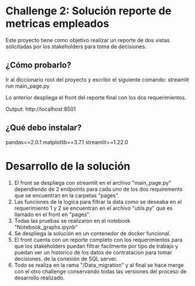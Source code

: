 # Challenge 2: Solución reporte de metricas empleados

Este proyecto tiene como objetivo realizar un reporte de dos vistas solicitadas por los 
stakeholders para toma de decisiones.

## ¿Cómo probarlo?
Ir al diccionario root del proyecto y escribir el siguiente comando:
streamlit run main_page.py 

Lo anterior despliega el front del reporte final con los
dos requerimientos.

Output: http://localhost:8501

## ¿Qué debo instalar?
pandas==2.0.1
matplotlib==3.7.1
streamlit==1.22.0

# Desarrollo de la solución

1. El front se despliega con streamlit en el archivo "main_page.py" dependiendo de 2 endpoints para
cada uno de los dos requirements que se encuentran en la carpetas "pages".
2. Las funciones de la logica para filtrar la data como se deseaba en el requerimiento 1 y 2 se encuentran 
en el archivo "utils.py" que es llamado en el front en "pages".
3. Todas las pruebas se realizaron en el notebook "Notebook_graphs.ipynb"
4. Se despliega la solución en un contenedor de docker funcional.
5. El front cuenta con un reporte completo con los requerimientos para que los stakeholders
puedan filtrar facilmente por tipo de trabajo y puedan ver un historico de los datos
de contratacion para tomar decisiones.
de la conexión de SQL server.
3. Todo se realiza en la rama "/Data_migration" y al final se hace merge con el 
otro challenge conservando todas las versiones del proceso de desarrollo realizado.

